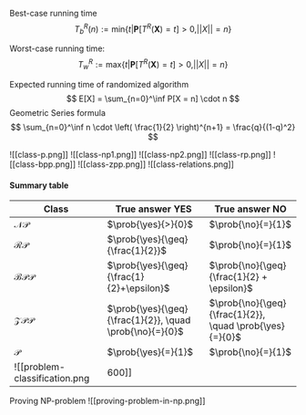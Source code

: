 Best-case running time
$$
T_b^R(n) := \text{min}\{t | \mathbf{P}[T^R(\mathbf{X})=t]>0, ||X||=n\}
$$

Worst-case running time:
$$
T_w^R := \text{max}\{t | \mathbf{P}[T^R(\mathbf{X})=t]>0, ||X||=n\}
$$

Expected running time of randomized algorithm
$$
E[X] = \sum_{n=0}^\inf P[X = n] \cdot n 
$$
Geometric Series formula
$$
\sum_{n=0}^\inf n \cdot \left( \frac{1}{2} \right)^{n+1} = \frac{q}{(1-q)^2}
$$

![[class-p.png]]
![[class-np1.png]]
![[class-np2.png]]
![[class-rp.png]]
![[class-bpp.png]]
![[class-zpp.png]]
![[class-relations.png]]

#### Summary table

| Class           | True answer YES                                          | True answer NO                                           |
| --------------- | -------------------------------------------------------- | -------------------------------------------------------- |
| $\mathcal{NP}$  | $\prob{\yes}{>}{0}$                                      | $\prob{\no}{=}{1}$                                       |
| $\mathcal{RP}$  | $\prob{\yes}{\geq}{\frac{1}{2}}$                         | $\prob{\no}{=}{1}$                                       |
| $\mathcal{BPP}$ | $\prob{\yes}{\geq}{\frac{1}{2}+\epsilon}$                | $\prob{\no}{\geq}{\frac{1}{2} + \epsilon}$               |
| $\mathcal{ZPP}$ | $\prob{\yes}{\geq}{\frac{1}{2}}, \quad \prob{\no}{=}{0}$ | $\prob{\no}{\geq}{\frac{1}{2}}, \quad \prob{\yes}{=}{0}$ |
| $\mathcal{P}$   | $\prob{\yes}{=}{1}$                                      | $\prob{\no}{=}{1}$                                       |
![[problem-classification.png|600]]

Proving NP-problem
![[proving-problem-in-np.png]]

